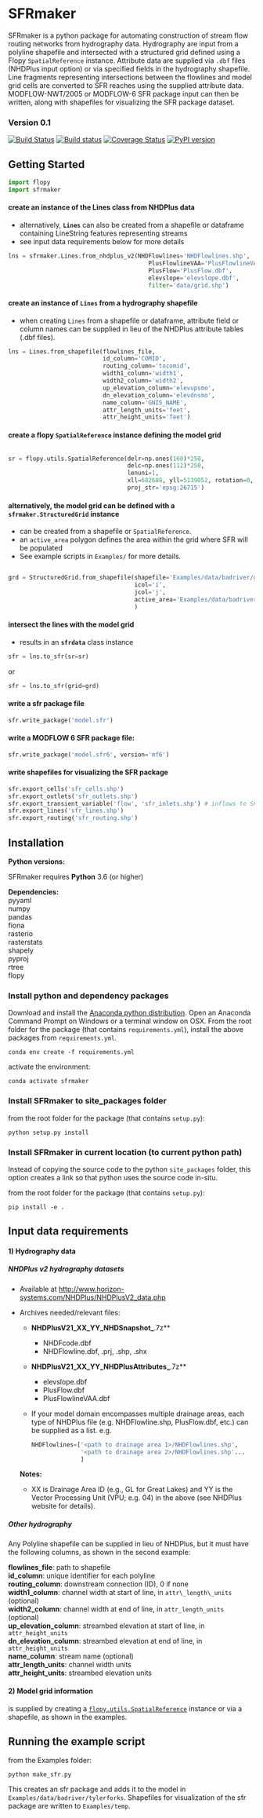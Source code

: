 SFRmaker
===
SFRmaker is a python package for automating construction of stream flow routing networks from hydrography data. Hydrography are input from a polyline shapefile and intersected with a structured grid defined using a Flopy `SpatialReference` instance. Attribute data are supplied via `.dbf` files (NHDPlus input option) or via specified fields in the hydrography shapefile. Line fragments representing intersections between the flowlines and model grid cells are converted to SFR reaches using the supplied attribute data. MODFLOW-NWT/2005 or MODFLOW-6 SFR package input can then be written, along with shapefiles for visualizing the SFR package dataset.


### Version 0.1
[![Build Status](https://travis-ci.com/aleaf/SFRmaker.svg?branch=master)](https://travis-ci.com/aleaf/SFRmaker)
[![Build status](https://ci.appveyor.com/api/projects/status/0jk596k6osooyx1p/branch/master?svg=true)](https://ci.appveyor.com/project/aleaf/sfrmaker/branch/master)
[![Coverage Status](https://codecov.io/github/aleaf/SFRmaker/coverage.svg?branch=master)](https://codecov.io/github/aleaf/SFRmaker/coverage.svg?branch=master)
[![PyPI version](https://badge.fury.io/py/sfrmaker.svg)](https://badge.fury.io/py/sfrmaker)


Getting Started
----------------------------------------------- 

```python
import flopy
import sfrmaker
```
#### create an instance of the Lines class from NHDPlus data 
* alternatively, **`Lines`** can also be created from a shapefile or dataframe containing LineString features representing streams
* see input data requirements below for more details

```python
lns = sfrmaker.Lines.from_nhdplus_v2(NHDFlowlines='NHDFlowlines.shp',  
                            			PlusFlowlineVAA='PlusFlowlineVAA.dbf',  
                            			PlusFlow='PlusFlow.dbf',  
                            			elevslope='elevslope.dbf',  
                            			filter='data/grid.shp')
```

#### create an instance of `Lines` from a hydrography shapefile
* when creating `Lines` from a shapefile or dataframe, attribute field or column names can be supplied in lieu of the NHDPlus attribute tables (.dbf files).


```python
lns = Lines.from_shapefile(flowlines_file,
                           id_column='COMID',
                           routing_column='tocomid',
                           width1_column='width1',
                           width2_column='width2',
                           up_elevation_column='elevupsmo',
                           dn_elevation_column='elevdnsmo',
                           name_column='GNIS_NAME',
                           attr_length_units='feet',
                           attr_height_units='feet')
```
                     
#### create a flopy `SpatialReference` instance defining the model grid

```python

sr = flopy.utils.SpatialReference(delr=np.ones(160)*250,
                                  delc=np.ones(112)*250,
                                  lenuni=1,
                                  xll=682688, yll=5139052, rotation=0,
                                  proj_str='epsg:26715')
```

#### alternatively, the model grid can be defined with a `sfrmaker.StructuredGrid` instance
* can be created from a shapefile or `SpatialReference`.  
* an `active_area` polygon defines the area within the grid where SFR will be populated
* See example scripts in `Examples/` for more details.

```python

grd = StructuredGrid.from_shapefile(shapefile='Examples/data/badriver/grid.shp',
                                    icol='i',
                                    jcol='j',
                                    active_area='Examples/data/badriver/active_area.shp'.format(data_dir)
                                    )
```

#### intersect the lines with the model grid
* results in an **`sfrdata`** class instance

```python
sfr = lns.to_sfr(sr=sr)
```
or  

```python
sfr = lns.to_sfr(grid=grd)
```

#### write a sfr package file

```python
sfr.write_package('model.sfr')
```
#### write a MODFLOW 6 SFR package file:

```python
sfr.write_package('model.sfr6', version='mf6')
```
#### write shapefiles for visualizing the SFR package
```python
sfr.export_cells('sfr_cells.shp')
sfr.export_outlets('sfr_outlets.shp')
sfr.export_transient_variable('flow', 'sfr_inlets.shp') # inflows to SFR network
sfr.export_lines('sfr_lines.shp')
sfr.export_routing('sfr_routing.shp')
```

Installation
-----------------------------------------------

**Python versions:**

SFRmaker requires **Python** 3.6 (or higher)

**Dependencies:**  
pyyaml  
numpy  
pandas  
fiona  
rasterio  
rasterstats  
shapely  
pyproj  
rtree    
flopy  

### Install python and dependency packages
Download and install the [Anaconda python distribution](https://www.anaconda.com/distribution/).
Open an Anaconda Command Prompt on Windows or a terminal window on OSX.
From the root folder for the package (that contains `requirements.yml`), install the above packages from `requirements.yml`.

```
conda env create -f requirements.yml
```
activate the environment:

```
conda activate sfrmaker
```


### Install SFRmaker to site_packages folder
from the root folder for the package (that contains `setup.py`):
  
```
python setup.py install
```
### Install SFRmaker in current location (to current python path)
Instead of copying the source code to the python `site_packages` folder, this option creates a link so that python uses the source code in-situ.

from the root folder for the package (that contains `setup.py`):


```  
pip install -e .
```

Input data requirements
-----------------------------------------------


#### 1) Hydrography data
##### NHDPlus v2 hydrography datasets    
 * Available at <http://www.horizon-systems.com/NHDPlus/NHDPlusV2_data.php>
 * Archives needed/relevant files:
 	* **NHDPlusV21\_XX\_YY\_NHDSnapshot_**.7z**   
 		* NHDFcode.dbf  
 		* NHDFlowline.dbf, .prj, .shp, .shx  
 	* **NHDPlusV21\_XX\_YY\_NHDPlusAttributes\_**.7z**  
 		* elevslope.dbf  
		* PlusFlow.dbf  
		* PlusFlowlineVAA.dbf
	* If your model domain encompasses multiple drainage areas, each type of NHDPlus file (e.g. NHDFlowline.shp, PlusFlow.dbf, etc.) can be supplied as a list. e.g.   
	
		```python
		NHDFlowlines=['<path to drainage area 1>/NHDFlowlines.shp',
		              '<path to drainage area 2>/NHDFlowlines.shp'...
		              ]
		
		```
	

	**Notes:**  

	* XX is Drainage Area ID (e.g., GL for Great Lakes) and YY is the Vector Processing Unit (VPU; e.g. 04) in the  above (see NHDPlus 	website for details).  


##### Other hydrography   
Any Polyline shapefile can be supplied in lieu of NHDPlus, but it must have the following columns, as shown in the second example:  

**flowlines\_file**: path to shapefile  
**id\_column**: unique identifier for each polyline  
**routing\_column**: downstream connection (ID), 0 if none  
**width1\_column**: channel width at start of line, in `attr\_length\_units` (optional)  
**width2\_column**: channel width at end of line, in `attr_length_units` (optional)  
**up\_elevation\_column**: streambed elevation at start of line, in `attr_height_units `  
**dn\_elevation\_column**: streambed elevation at end of line, in `attr_height_units `  
**name\_column**: stream name (optional)  
**attr\_length\_units**: channel width units  
**attr\_height\_units**: streambed elevation units  



#### 2) Model grid information
is supplied by creating a 	[`flopy.utils.SpatialReference`](https://github.com/modflowpy/flopy/blob/develop/flopy/utils/reference.py) instance or via a shapefile, as shown in the examples.


Running the example script
-----------------------------------------------
from the Examples folder:

```
python make_sfr.py
```

This creates an sfr package and adds it to the model in `Examples/data/badriver/tylerforks`.
Shapefiles for visualization of the sfr package are written to `Examples/temp`.